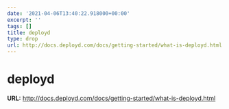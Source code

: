 ```yaml
---
date: '2021-04-06T13:40:22.918000+00:00'
excerpt: ''
tags: []
title: deployd
type: drop
url: http://docs.deployd.com/docs/getting-started/what-is-deployd.html
---
```


# deployd

**URL:** http://docs.deployd.com/docs/getting-started/what-is-deployd.html
